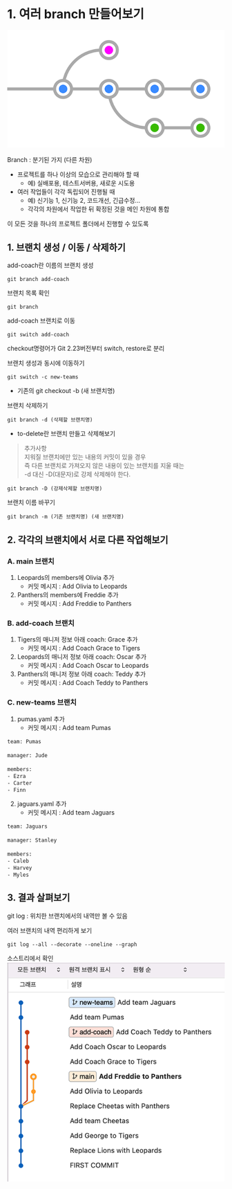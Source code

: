 # 1. 여러 branch 만들어보기
![](Images/2023-04-30-17-35-30.png)

Branch : 분기된 가지 (다른 차원)  
- 프로젝트를 하나 이상의 모습으로 관리해야 할 때
  - 예) 실배포용, 테스트서버용, 새로운 시도용
- 여러 작업들이 각각 독립되어 진행될 때
  - 예) 신기능 1, 신기능 2, 코드개선, 긴급수정...
  - 각각의 차원에서 작업한 뒤 확정된 것을 메인 차원에 통합

이 모든 것을 하나의 프로젝트 폴더에서 진행할 수 있도록


## 1. 브랜치 생성 / 이동 / 삭제하기
add-coach란 이름의 브랜치 생성
```
git branch add-coach
```

브랜치 목록 확인
```
git branch
```

add-coach 브랜치로 이동
```
git switch add-coach
```
checkout명령어가 Git 2.23버전부터 switch, restore로 분리

브랜치 생성과 동시에 이동하기
```
git switch -c new-teams
```
- 기존의 git checkout -b (새 브랜치명)

브랜치 삭제하기
```
git branch -d (삭제할 브랜치명)
```
- to-delete란 브랜치 만들고 삭제해보기

> 추가사항  
지워질 브랜치에만 있는 내용의 커밋이 있을 경우  
즉 다른 브랜치로 가져오지 않은 내용이 있는 브랜치를 지울 때는  
-d 대신 -D(대문자)로 강제 삭제해야 한다.

```
git branch -D (강제삭제할 브랜치명)
```

브랜치 이름 바꾸기
```
git branch -m (기존 브랜치명) (새 브랜치명)
```

## 2. 각각의 브랜치에서 서로 다른 작업해보기
### A. main 브랜치
1. Leopards의 members에 Olivia 추가
   - 커밋 메시지 : Add Olivia to Leopards
2. Panthers의 members에 Freddie 추가
   - 커밋 메시지 : Add Freddie to Panthers

### B. add-coach 브랜치
1. Tigers의 매니저 정보 아래 coach: Grace 추가
   - 커밋 메시지 : Add Coach Grace to Tigers
2. Leopards의 매니저 정보 아래 coach: Oscar 추가
   - 커밋 메시지 : Add Coach Oscar to Leopards
3. Panthers의 매니저 정보 아래 coach: Teddy 추가
   - 커밋 메시지 : Add Coach Teddy to Panthers

### C. new-teams 브랜치
1. pumas.yaml 추가
   - 커밋 메시지 : Add team Pumas
```
team: Pumas

manager: Jude

members:
- Ezra
- Carter
- Finn
```
2. jaguars.yaml 추가
   - 커밋 메시지 : Add team Jaguars
```
team: Jaguars

manager: Stanley

members:
- Caleb
- Harvey
- Myles
```

## 3. 결과 살펴보기
git log : 위치한 브랜치에서의 내역만 볼 수 있음  

여러 브랜치의 내역 편리하게 보기
```
git log --all --decorate --oneline --graph
```

소스트리에서 확인  
![](Images/2023-04-30-17-50-41.png)
